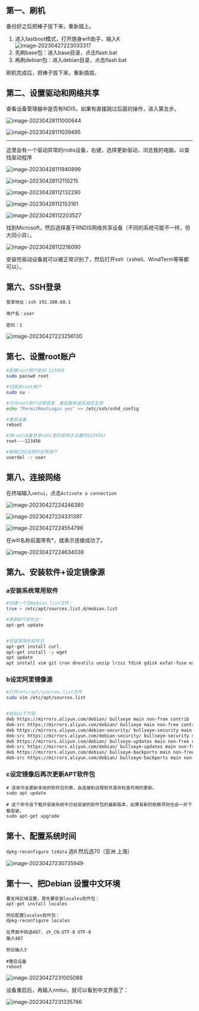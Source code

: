## 第一、刷机

备份好之后把棒子拔下来，重新插上。

1. 进入fastboot模式，打开随身wifi助手，输入K
   ![image-20230427223033317](https://typeora.oss-cn-shenzhen.aliyuncs.com/img/202304272230381.png)
2. 先刷base包：进入base目录，点击flash.bat
3. 再刷debian包：进入debian目录，点击flash.bat

刷机完成后，把棒子拔下来，重新插拔。

## 第二、设置驱动和网络共享

查看设备管理器中是否有NDIS，如果有直接跳过后面的操作，进入第五步。

![image-20230428111000644](https://typeora.oss-cn-shenzhen.aliyuncs.com/img/202304281110735.png)

![image-20230428111039495](https://typeora.oss-cn-shenzhen.aliyuncs.com/img/202304281110577.png)

---

这里会有一个驱动异常的rndis设备，右键，选择更新驱动，浏览我的电脑，以查找驱动程序

![image-20230428111940899](https://typeora.oss-cn-shenzhen.aliyuncs.com/img/202304281119967.png)

![image-20230428112110215](https://typeora.oss-cn-shenzhen.aliyuncs.com/img/202304281121286.png)

![image-20230428112132290](https://typeora.oss-cn-shenzhen.aliyuncs.com/img/202304281121364.png)

![image-20230428112153161](https://typeora.oss-cn-shenzhen.aliyuncs.com/img/202304281121236.png)

![image-20230428112203527](https://typeora.oss-cn-shenzhen.aliyuncs.com/img/202304281122596.png)

找到Microsoft，然后选择基于RNDIS网络共享设备（不同的系统可能不一样，但大同小异）。

![image-20230428112216090](https://typeora.oss-cn-shenzhen.aliyuncs.com/img/202304281122177.png)

安装完驱动设备就可以被正常识别了，然后打开ssh（xshell、WindTerm等等都可以）。

## 第六、SSH登录

```shell
登录地址：ssh 192.168.68.1 

用户名：user 

密码：1
```

![image-20230427223256130](https://typeora.oss-cn-shenzhen.aliyuncs.com/img/202304272232193.png)

## 第七、设置root账户

```bash
#配置root用户密码 123456
sudo passwd root

#切换到root用户
sudo su -

#允许root用户远程登录，重启服务或系统后生效 
echo "PermitRootLogin yes" >> /etc/ssh/sshd_config

#重启设备
reboot

#用root设备登录ssh(密码是刚才设置的123456)
root---123456

#删掉已经没用的自带用户
userdel -r user
```



## 第八、连接网络

在终端输入`nmtui`，点击`Activate a connection`

![image-20230427224246380](https://typeora.oss-cn-shenzhen.aliyuncs.com/img/202304272242452.png)

![image-20230427224331397](https://typeora.oss-cn-shenzhen.aliyuncs.com/img/202304272243459.png)

![image-20230427224554796](https://typeora.oss-cn-shenzhen.aliyuncs.com/img/202304272245861.png)

在wifi名称前面带有*，就表示连接成功了。

![image-20230427224634036](https://typeora.oss-cn-shenzhen.aliyuncs.com/img/202304272246098.png)

## 第九、安装软件+设定镜像源

### a安装系统常用软件

```bash
#创建一个空mobian.list文件：
true > /etc/apt/sources.list.d/mobian.list

#更新APT软件包：
apt-get update


#安装常用的软件包
apt-get install curl
apt-get install -y wget
apt update
apt install vim git cron dnsutils unzip lrzsz fdisk gdisk exfat-fuse exfat-utils
```

### b设定阿里镜像源

```bash
#打开/etc/apt/sources.list文件
sudo vim /etc/apt/sources.list


#粘贴以下内容
deb https://mirrors.aliyun.com/debian/ bullseye main non-free contrib
deb-src https://mirrors.aliyun.com/debian/ bullseye main non-free contrib
deb https://mirrors.aliyun.com/debian-security/ bullseye-security main
deb-src https://mirrors.aliyun.com/debian-security/ bullseye-security main
deb https://mirrors.aliyun.com/debian/ bullseye-updates main non-free contrib
deb-src https://mirrors.aliyun.com/debian/ bullseye-updates main non-free contrib
deb https://mirrors.aliyun.com/debian/ bullseye-backports main non-free contrib
deb-src https://mirrors.aliyun.com/debian/ bullseye-backports main non-free contrib
```

### c设定镜像后再次更新APT软件包

```
# 该命令会更新本地的软件包列表，会连接到远程软件源并检查可用的更新。
sudo apt update

# 这个命令会下载并安装系统中已经安装的软件包的最新版本，如果有新的依赖项则也会一并下载安装。
sudo apt-get upgrade
```

## 第十、配置系统时间

`dpkg-reconfigure tzdata` 选6.然后选70（亚洲 上海）

![image-20230427230735949](https://typeora.oss-cn-shenzhen.aliyuncs.com/img/202304272307023.png)

## 第十一、把Debian 设置中文环境

```
要支持区域设置，首先要安装locales软件包：
apt-get install locales

然后配置locales软件包：
dpkg-reconfigure locales

在界面中钩选487. zh_CN.UTF-8 UTF-8
输入487

然后输入3

#重启设备
reboot
```

![image-20230427231005088](https://typeora.oss-cn-shenzhen.aliyuncs.com/img/202304272310153.png)



设备重启后，再输入nmtui，就可以看到中文界面了：

![image-20230427231335786](https://typeora.oss-cn-shenzhen.aliyuncs.com/img/202304272313849.png)

